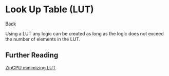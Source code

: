 # Look Up Table (LUT)

[Back](../index.md#fpga)

Using a LUT any logic can be created as long as the logic does not exceed the number of elements in the LUT.

## Further Reading

[ZipCPU minimizing LUT](https://zipcpu.com/blog/2017/06/12/minimizing-luts.html)

